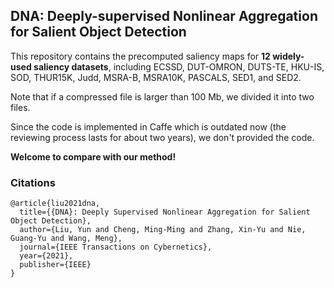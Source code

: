 ## DNA: Deeply-supervised Nonlinear Aggregation for Salient Object Detection

This repository contains the precomputed saliency maps for **12 widely-used saliency datasets**, including ECSSD, DUT-OMRON, DUTS-TE, HKU-IS, SOD, THUR15K, Judd, MSRA-B, MSRA10K, PASCALS, SED1, and SED2.

Note that if a compressed file is larger than 100 Mb, we divided it into two files.

Since the code is implemented in Caffe which is outdated now (the reviewing process lasts for about two years), we don't provided the code.

**Welcome to compare with our method!**

### Citations

    @article{liu2021dna,
      title={{DNA}: Deeply Supervised Nonlinear Aggregation for Salient Object Detection},
      author={Liu, Yun and Cheng, Ming-Ming and Zhang, Xin-Yu and Nie, Guang-Yu and Wang, Meng},
      journal={IEEE Transactions on Cybernetics},
      year={2021},
      publisher={IEEE}
    }
